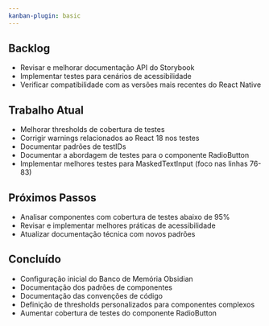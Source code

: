 ```yaml
---
kanban-plugin: basic
---
```


## Backlog
- Revisar e melhorar documentação API do Storybook
- Implementar testes para cenários de acessibilidade
- Verificar compatibilidade com as versões mais recentes do React Native

## Trabalho Atual
- Melhorar thresholds de cobertura de testes
- Corrigir warnings relacionados ao React 18 nos testes
- Documentar padrões de testIDs
- Documentar a abordagem de testes para o componente RadioButton
- Implementar melhores testes para MaskedTextInput (foco nas linhas 76-83)

## Próximos Passos
- Analisar componentes com cobertura de testes abaixo de 95%
- Revisar e implementar melhores práticas de acessibilidade
- Atualizar documentação técnica com novos padrões

## Concluído
- Configuração inicial do Banco de Memória Obsidian
- Documentação dos padrões de componentes
- Documentação das convenções de código
- Definição de thresholds personalizados para componentes complexos
- Aumentar cobertura de testes do componente RadioButton 
